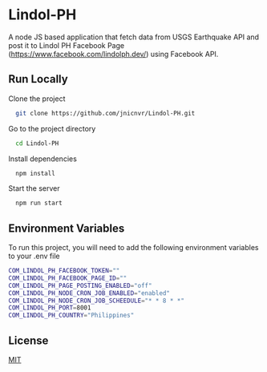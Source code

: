 # Lindol-PH
A node JS based application that fetch data from USGS Earthquake API and post it to Lindol PH Facebook Page (https://www.facebook.com/lindolph.dev/) using Facebook API.


## Run Locally

Clone the project

```bash
  git clone https://github.com/jnicnvr/Lindol-PH.git
```

Go to the project directory

```bash
  cd Lindol-PH
```

Install dependencies

```bash
  npm install
```

Start the server

```bash
  npm run start
```

## Environment Variables

To run this project, you will need to add the following environment variables to your .env file

```bash
COM_LINDOL_PH_FACEBOOK_TOKEN=""
COM_LINDOL_PH_FACEBOOK_PAGE_ID=""
COM_LINDOL_PH_PAGE_POSTING_ENABLED="off"
COM_LINDOL_PH_NODE_CRON_JOB_ENABLED="enabled"
COM_LINDOL_PH_NODE_CRON_JOB_SCHEEDULE="* * 8 * *"
COM_LINDOL_PH_PORT=8001
COM_LINDOL_PH_COUNTRY="Philippines"
```

## License

[MIT](https://choosealicense.com/licenses/mit/)
